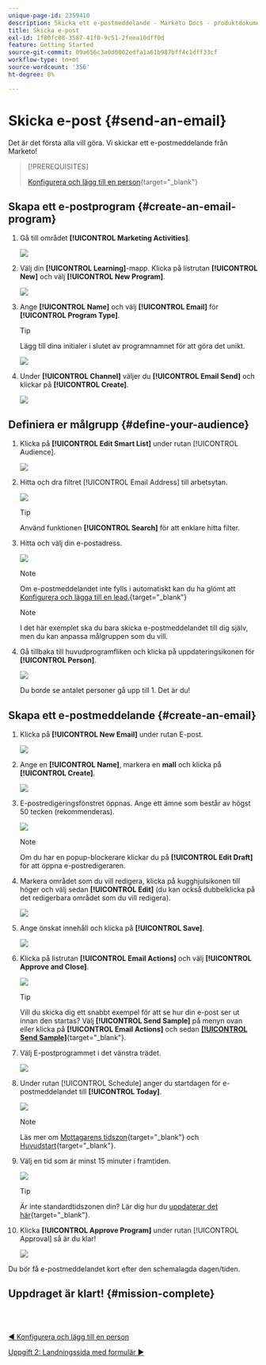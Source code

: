 ```yaml
---
unique-page-id: 2359410
description: Skicka ett e-postmeddelande - Marketo Docs - produktdokumentation
title: Skicka e-post
exl-id: 1f80fc08-3587-41f0-9c51-2feea10dff0d
feature: Getting Started
source-git-commit: 09a656c3a0d0002edfa1a61b987bff4c1dff33cf
workflow-type: tm+mt
source-wordcount: '356'
ht-degree: 0%

---
```


# Skicka e-post {#send-an-email}

Det är det första alla vill göra. Vi skickar ett e-postmeddelande från Marketo!

>[!PREREQUISITES]
>
>[Konfigurera och lägg till en person](/help/marketo/getting-started/quick-wins/get-set-up-and-add-a-person.md){target="_blank"}

## Skapa ett e-postprogram {#create-an-email-program}

1. Gå till området **[!UICONTROL Marketing Activities]**.

   ![](assets/send-an-email-1.png)

1. Välj din **[!UICONTROL Learning]**-mapp. Klicka på listrutan **[!UICONTROL New]** och välj **[!UICONTROL New Program]**.

   ![](assets/send-an-email-2.png)

1. Ange **[!UICONTROL Name]** och välj **[!UICONTROL Email]** för **[!UICONTROL Program Type]**.

   >[!TIP]
   >
   >Lägg till dina initialer i slutet av programnamnet för att göra det unikt.

   ![](assets/send-an-email-3.png)

1. Under **[!UICONTROL Channel]** väljer du **[!UICONTROL Email Send]** och klickar på **[!UICONTROL Create]**.

   ![](assets/send-an-email-4.png)

## Definiera er målgrupp {#define-your-audience}

1. Klicka på **[!UICONTROL Edit Smart List]** under rutan [!UICONTROL Audience].

   ![](assets/send-an-email-5.png)

1. Hitta och dra filtret [!UICONTROL Email Address] till arbetsytan.

   ![](assets/send-an-email-6.png)

   >[!TIP]
   >
   >Använd funktionen **[!UICONTROL Search]** för att enklare hitta filter.

1. Hitta och välj din e-postadress.

   ![](assets/send-an-email-7.png)

   >[!NOTE]
   >
   >Om e-postmeddelandet inte fylls i automatiskt kan du ha glömt att [Konfigurera och lägga till en lead.](/help/marketo/getting-started/quick-wins/get-set-up-and-add-a-person.md){target="_blank"}

   >[!NOTE]
   >
   >I det här exemplet ska du bara skicka e-postmeddelandet till dig själv, men du kan anpassa målgruppen som du vill.

1. Gå tillbaka till huvudprogramfliken och klicka på uppdateringsikonen för **[!UICONTROL Person]**.

   ![](assets/send-an-email-8.png)

   Du borde se antalet personer gå upp till 1. Det är du!

## Skapa ett e-postmeddelande {#create-an-email}

1. Klicka på **[!UICONTROL New Email]** under rutan E-post.

   ![](assets/send-an-email-9.png)

1. Ange en **[!UICONTROL Name]**, markera en **mall** och klicka på **[!UICONTROL Create]**.

   ![](assets/send-an-email-10.png)

1. E-postredigeringsfönstret öppnas. Ange ett ämne som består av högst 50 tecken (rekommenderas).

   ![](assets/send-an-email-11.png)

   >[!NOTE]
   >
   >Om du har en popup-blockerare klickar du på **[!UICONTROL Edit Draft]** för att öppna e-postredigeraren.

1. Markera området som du vill redigera, klicka på kugghjulsikonen till höger och välj sedan **[!UICONTROL Edit]** (du kan också dubbelklicka på det redigerbara området som du vill redigera).

   ![](assets/send-an-email-12.png)

1. Ange önskat innehåll och klicka på **[!UICONTROL Save]**.

   ![](assets/send-an-email-13.png)

1. Klicka på listrutan **[!UICONTROL Email Actions]** och välj **[!UICONTROL Approve and Close]**.

   ![](assets/send-an-email-14.png)

   >[!TIP]
   >
   >Vill du skicka dig ett snabbt exempel för att se hur din e-post ser ut innan den startas? Välj **[!UICONTROL Send Sample]** på menyn ovan eller klicka på **[!UICONTROL Email Actions]** och sedan [**[!UICONTROL Send Sample]**](/help/marketo/product-docs/email-marketing/general/creating-an-email/send-a-sample-email.md){target="_blank"}.

1. Välj E-postprogrammet i det vänstra trädet.

   ![](assets/send-an-email-15.png)

1. Under rutan [!UICONTROL Schedule] anger du startdagen för e-postmeddelandet till **[!UICONTROL Today]**.

   ![](assets/send-an-email-16.png)

   >[!NOTE]
   >
   >Läs mer om [Mottagarens tidszon](/help/marketo/product-docs/email-marketing/email-programs/email-program-actions/scheduling-with-recipient-time-zone/schedule-email-programs-with-recipient-time-zone.md){target="_blank"} och [Huvudstart](/help/marketo/product-docs/email-marketing/email-programs/email-program-actions/head-start-for-email-programs.md){target="_blank"}.

1. Välj en tid som är minst 15 minuter i framtiden.

   ![](assets/send-an-email-17.png)

   >[!TIP]
   >
   >Är inte standardtidszonen din? Lär dig hur du [uppdaterar det här](/help/marketo/product-docs/administration/settings/select-your-language-locale-and-time-zone.md){target="_blank"}.

1. Klicka **[!UICONTROL Approve Program]** under rutan [!UICONTROL Approval] så är du klar!

   ![](assets/send-an-email-18.png)

Du bör få e-postmeddelandet kort efter den schemalagda dagen/tiden.

## Uppdraget är klart! {#mission-complete}

<br> 

[◄ Konfigurera och lägg till en person](/help/marketo/getting-started/quick-wins/get-set-up-and-add-a-person.md)

[Uppgift 2: Landningssida med formulär ►](/help/marketo/getting-started/quick-wins/landing-page-with-a-form.md)

